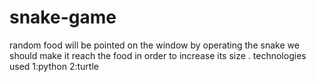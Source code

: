 # snake-game
random food will be pointed on the window by operating the snake we should make it reach the food in order to increase its size .
technologies used
1:python
2:turtle 
